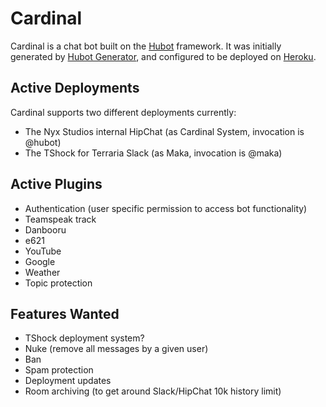 # Cardinal

Cardinal is a chat bot built on the [Hubot][hubot] framework. It was initially generated by [Hubot Generator][generator-hubot], and configured to be deployed on [Heroku][heroku].

[heroku]: http://www.heroku.com
[hubot]: http://hubot.github.com
[generator-hubot]: https://github.com/github/generator-hubot

## Active Deployments

Cardinal supports two different deployments currently:

* The Nyx Studios internal HipChat (as Cardinal System, invocation is @hubot)
* The TShock for Terraria Slack (as Maka, invocation is @maka)

## Active Plugins

* Authentication (user specific permission to access bot functionality)
* Teamspeak track
* Danbooru
* e621
* YouTube
* Google
* Weather
* Topic protection

## Features Wanted

* TShock deployment system?
* Nuke (remove all messages by a given user)
* Ban
* Spam protection
* Deployment updates
* Room archiving (to get around Slack/HipChat 10k history limit)
